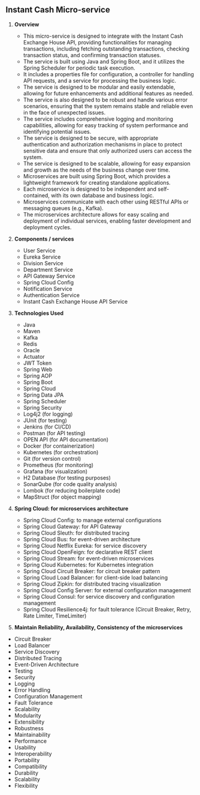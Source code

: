 ## Instant Cash Micro-service


1. **Overview**
    - This micro-service is designed to integrate with the Instant Cash Exchange House API, providing functionalities
      for managing transactions, including fetching outstanding transactions, checking transaction status, and
      confirming transaction statuses.
    - The service is built using Java and Spring Boot, and it utilizes the Spring Scheduler for periodic task execution.
    - It includes a properties file for configuration, a controller for handling API requests, and a service for
      processing the business logic.
    - The service is designed to be modular and easily extendable, allowing for future enhancements and additional
      features as needed.
    - The service is also designed to be robust and handle various error scenarios, ensuring that the system remains
      stable and reliable even in the face of unexpected issues.
    - The service includes comprehensive logging and monitoring capabilities, allowing for easy tracking of system
      performance and identifying potential issues.
    - The service is designed to be secure, with appropriate authentication and authorization mechanisms in place to
      protect sensitive data and ensure that only authorized users can access the system.
    - The service is designed to be scalable, allowing for easy expansion and growth as the needs of the business change
      over time.
    - Microservices are built using Spring Boot, which provides a lightweight framework for creating standalone
      applications.
    - Each microservice is designed to be independent and self-contained, with its own database and business logic.
    - Microservices communicate with each other using RESTful APIs or messaging queues (e.g., Kafka).
    - The microservices architecture allows for easy scaling and deployment of individual services, enabling faster
      development and deployment cycles.


      
3. **Components / services**
   - User Service
   - Eureka Service
   - Division Service
   - Department Service
   - API Gateway Service
   - Spring Cloud Config
   - Notification Service
   - Authentication Service
   - Instant Cash Exchange House API Service
   
   

3. **Technologies Used**
    - Java
    - Maven
    - Kafka
    - Redis
    - Oracle
    - Actuator
    - JWT Token
    - Spring Web
    - Spring AOP
    - Spring Boot
    - Spring Cloud
    - Spring Data JPA
    - Spring Scheduler
    - Spring Security
    - Log4j2 (for logging)
    - JUnit (for testing)
    - Jenkins (for CI/CD)
    - Postman (for API testing)
    - OPEN API (for API documentation)
    - Docker (for containerization)
    - Kubernetes (for orchestration)
    - Git (for version control)
    - Prometheus (for monitoring)
    - Grafana (for visualization)
    - H2 Database (for testing purposes)
    - SonarQube (for code quality analysis)
    - Lombok (for reducing boilerplate code)
    - MapStruct (for object mapping)
   

4. **Spring Cloud: for microservices architecture**
   - Spring Cloud Config: to manage external configurations
   - Spring Cloud Gateway: for API Gateway
   - Spring Cloud Sleuth: for distributed tracing
   - Spring Cloud Bus: for event-driven architecture
   - Spring Cloud Netflix Eureka: for service discovery
   - Spring Cloud OpenFeign: for declarative REST client
   - Spring Cloud Stream: for event-driven microservices
   - Spring Cloud Kubernetes: for Kubernetes integration
   - Spring Cloud Circuit Breaker: for circuit breaker pattern
   - Spring Cloud Load Balancer: for client-side load balancing
   - Spring Cloud Zipkin: for distributed tracing visualization
   - Spring Cloud Config Server: for external configuration management
   - Spring Cloud Consul: for service discovery and configuration management
   - Spring Cloud Resilience4j: for fault tolerance (Circuit Breaker, Retry, Rate Limiter, TimeLimiter)

5. **Maintain Reliability, Availability, Consistency of the microservices**

  - Circuit Breaker
  - Load Balancer
  - Service Discovery
  - Distributed Tracing
  - Event-Driven Architecture
  - Testing
  - Security
  - Logging
  - Error Handling
  - Configuration Management
  - Fault Tolerance
  - Scalability
  - Modularity
  - Extensibility
  - Robustness
  - Maintainability
  - Performance
  - Usability
  - Interoperability
  - Portability
  - Compatibility
  - Durability
  - Scalability
  - Flexibility